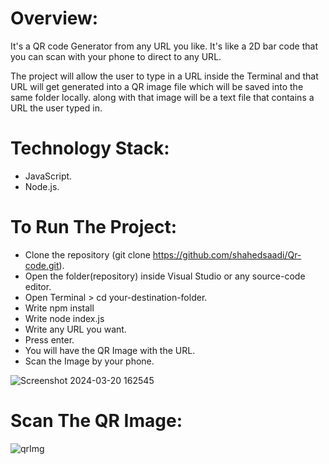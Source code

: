 # Overview:
It's a QR code Generator from any URL you like. It's like a 2D bar code that you can scan with your phone to direct to any URL.

The project will allow the user to type in a URL inside the Terminal and that URL will get generated into a QR image file which will be saved into the same folder locally. along with that image will be a text file that contains a URL the user typed in.

# Technology Stack:
- JavaScript.
- Node.js.

# To Run The Project:
- Clone the repository (git clone https://github.com/shahedsaadi/Qr-code.git).
- Open the folder(repository) inside Visual Studio or any source-code editor.
- Open Terminal > cd your-destination-folder.
- Write npm install 
- Write node index.js 
- Write any URL you want.
- Press enter.
- You will have the QR Image with the URL. 
- Scan the Image by your phone.

![Screenshot 2024-03-20 162545](https://github.com/shahedsaadi/Qr-code/assets/108287237/28a43699-424c-4ee4-8ef6-bbe87bb32550)

# Scan The QR Image:

![qrImg](https://github.com/shahedsaadi/Qr-code/assets/108287237/98d3d89f-30e2-4c75-8829-5a452792c21a)
